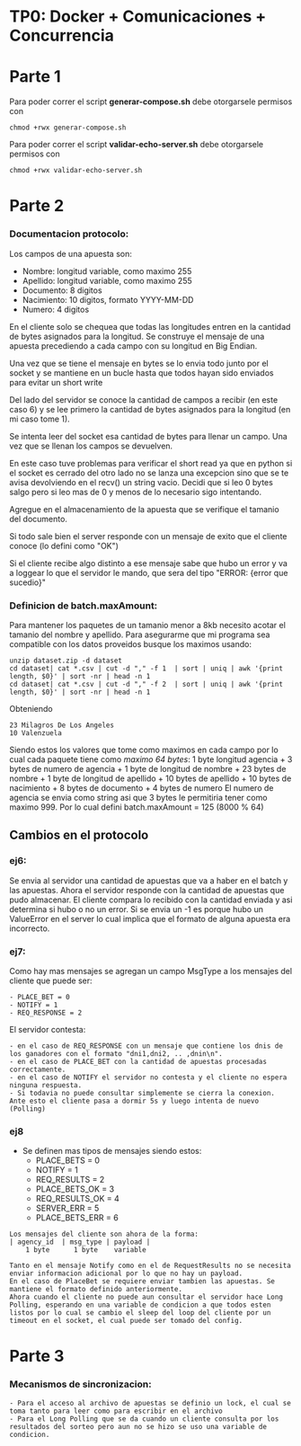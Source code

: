 # TP0: Docker + Comunicaciones + Concurrencia
# Parte 1
Para poder correr el script  **generar-compose.sh** debe otorgarsele permisos con 
```
chmod +rwx generar-compose.sh
```
Para poder correr el script  **validar-echo-server.sh** debe otorgarsele permisos con 
```
chmod +rwx validar-echo-server.sh
```

# Parte 2
### Documentacion protocolo:
Los campos de una apuesta son: 
 - Nombre: longitud variable, como maximo 255
- Apellido: longitud variable, como maximo 255
- Documento: 8 digitos 
- Nacimiento: 10 digitos, formato YYYY-MM-DD
- Numero: 4 digitos

En el cliente solo se chequea que todas las longitudes entren en la cantidad de bytes asignados para la longitud. 
Se construye el mensaje de una apuesta precediendo a cada campo con su longitud en Big Endian. 

Una vez que se tiene el mensaje en bytes se lo envia todo junto por el socket y se mantiene en un bucle hasta que todos hayan sido enviados para evitar un short write

Del lado del servidor se conoce la cantidad de campos a recibir (en este caso 6) y se lee primero la cantidad de bytes asignados para la longitud (en mi caso tome 1). 

Se intenta leer del socket esa cantidad de bytes para llenar un campo. Una vez que se llenan los campos se devuelven.

En este caso tuve problemas para verificar el short read ya que en python si el socket es cerrado del otro lado no se lanza una excepcion sino que se te avisa devolviendo en el recv() un string vacio. Decidi que si leo 0 bytes salgo pero si leo mas de 0 y menos de lo necesario sigo intentando. 

Agregue en el almacenamiento de la apuesta que se verifique el tamanio del documento. 

Si todo sale bien el server responde con un mensaje de exito que el cliente conoce (lo defini como "OK")

Si el cliente recibe algo distinto a ese mensaje sabe que hubo un error y va a loggear lo que el servidor le mando, que sera del tipo "ERROR: {error que sucedio}"

### Definicion de batch.maxAmount:

Para mantener los paquetes de un tamanio menor a 8kb necesito acotar el tamanio del nombre y apellido. Para asegurarme que mi programa sea compatible con los datos proveidos busque los maximos usando:
```
unzip dataset.zip -d dataset
cd dataset| cat *.csv | cut -d "," -f 1  | sort | uniq | awk '{print length, $0}' | sort -nr | head -n 1
cd dataset| cat *.csv | cut -d "," -f 2  | sort | uniq | awk '{print length, $0}' | sort -nr | head -n 1
```
Obteniendo
```
23 Milagros De Los Angeles
10 Valenzuela
```

Siendo estos los valores que tome como maximos en cada campo por lo cual cada paquete tiene como *maximo 64 bytes*:
    1 byte longitud agencia + 3 bytes de numero de agencia + 1 byte de longitud de nombre + 23 bytes de nombre + 1 byte de longitud de apellido + 10 bytes de apellido +
    10 bytes de nacimiento + 8 bytes de documento + 4 bytes de numero
    El numero de agencia se envia como string asi que 3 bytes le permitiria tener como maximo 999. 
Por lo cual defini batch.maxAmount = 125 (8000 % 64)


## Cambios en el protocolo 

### ej6:
Se envia al servidor una cantidad de apuestas que va a haber en el batch y las apuestas.
Ahora el servidor responde con la cantidad de apuestas que pudo almacenar. El cliente compara lo recibido con la cantidad enviada y asi determina si hubo o no un error. Si se envia un -1 es porque hubo un ValueError en el server lo cual implica que el formato de alguna apuesta era incorrecto.

### ej7:
Como hay mas mensajes se agregan un campo MsgType a los mensajes del cliente que puede ser:

    - PLACE_BET = 0
    - NOTIFY = 1
    - REQ_RESPONSE = 2

El servidor contesta:

    - en el caso de REQ_RESPONSE con un mensaje que contiene los dnis de los ganadores con el formato "dni1,dni2, .. ,dnin\n". 
    - en el caso de PLACE_BET con la cantidad de apuestas procesadas correctamente. 
    - en el caso de NOTIFY el servidor no contesta y el cliente no espera ninguna respuesta.
    - Si todavia no puede consultar simplemente se cierra la conexion. Ante esto el cliente pasa a dormir 5s y luego intenta de nuevo (Polling)
### ej8 
   - Se definen mas tipos de mensajes siendo estos: 
        - PLACE_BETS = 0
        - NOTIFY = 1
        - REQ_RESULTS = 2
        - PLACE_BETS_OK = 3
        - REQ_RESULTS_OK = 4
        - SERVER_ERR = 5
        - PLACE_BETS_ERR = 6

    Los mensajes del cliente son ahora de la forma:
    | agency_id  | msg_type | payload |
        1 byte      1 byte    variable
    
    Tanto en el mensaje Notify como en el de RequestResults no se necesita enviar informacion adicional por lo que no hay un payload. 
    En el caso de PlaceBet se requiere enviar tambien las apuestas. Se mantiene el formato definido anteriormente. 
    Ahora cuando el cliente no puede aun consultar el servidor hace Long Polling, esperando en una variable de condicion a que todos esten listos por lo cual se cambio el sleep del loop del cliente por un timeout en el socket, el cual puede ser tomado del config. 
    

# Parte 3
### Mecanismos de sincronizacion: 
    - Para el acceso al archivo de apuestas se definio un lock, el cual se toma tanto para leer como para escribir en el archivo
    - Para el Long Polling que se da cuando un cliente consulta por los resultados del sorteo pero aun no se hizo se uso una variable de condicion. 